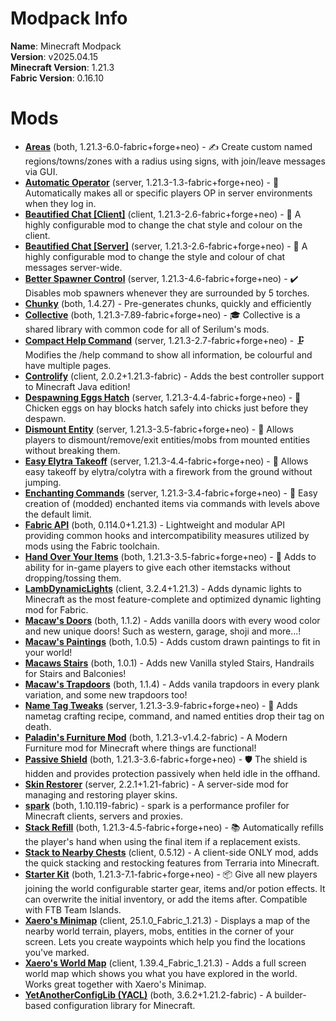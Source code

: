 
Modpack Info
============
  
  
**Name**: Minecraft Modpack  
**Version**: v2025.04.15  
**Minecraft Version**: 1.21.3  
**Fabric Version**: 0.16.10  

# Mods

- [**Areas**](https://modrinth.com/mod/areas) (both, 1.21.3-6.0-fabric+forge+neo) - ✍️ Create custom named regions/towns/zones with a radius using signs, with join/leave messages via GUI.
- [**Automatic Operator**](https://modrinth.com/mod/automatic-operator) (server, 1.21.3-1.3-fabric+forge+neo) - 🤖 Automatically makes all or specific players OP in server environments when they log in.
- [**Beautified Chat [Client]**](https://modrinth.com/mod/beautified-chat-client) (client, 1.21.3-2.6-fabric+forge+neo) - 💬 A highly configurable mod to change the chat style and colour on the client.
- [**Beautified Chat [Server]**](https://modrinth.com/mod/beautified-chat-server) (server, 1.21.3-2.6-fabric+forge+neo) - 💬 A highly configurable mod to change the style and colour of chat messages server-wide.
- [**Better Spawner Control**](https://modrinth.com/mod/better-spawner-control) (server, 1.21.3-4.6-fabric+forge+neo) - ✔️ Disables mob spawners whenever they are surrounded by 5 torches.
- [**Chunky**](https://modrinth.com/mod/chunky) (both, 1.4.27) - Pre-generates chunks, quickly and efficiently
- [**Collective**](https://modrinth.com/mod/collective) (both, 1.21.3-7.89-fabric+forge+neo) - 🎓 Collective is a shared library with common code for all of Serilum's mods.
- [**Compact Help Command**](https://modrinth.com/mod/compact-help-command) (server, 1.21.3-2.7-fabric+forge+neo) - 🗜 Modifies the /help command to show all information, be colourful and have multiple pages.
- [**Controlify**](https://modrinth.com/mod/controlify) (client, 2.0.2+1.21.3-fabric) - Adds the best controller support to Minecraft Java edition!
- [**Despawning Eggs Hatch**](https://modrinth.com/mod/despawning-eggs-hatch) (server, 1.21.3-4.4-fabric+forge+neo) - 🥚 Chicken eggs on hay blocks hatch safely into chicks just before they despawn.
- [**Dismount Entity**](https://modrinth.com/mod/dismount-entity) (server, 1.21.3-3.5-fabric+forge+neo) - 🚏 Allows players to dismount/remove/exit entities/mobs from mounted entities without breaking them.
- [**Easy Elytra Takeoff**](https://modrinth.com/mod/easy-elytra-takeoff) (server, 1.21.3-4.4-fabric+forge+neo) - 🛫 Allows easy takeoff by elytra/colytra with a firework from the ground without jumping.
- [**Enchanting Commands**](https://modrinth.com/mod/enchanting-commands) (server, 1.21.3-3.4-fabric+forge+neo) - 💫 Easy creation of (modded) enchanted items via commands with levels above the default limit.
- [**Fabric API**](https://modrinth.com/mod/fabric-api) (both, 0.114.0+1.21.3) - Lightweight and modular API providing common hooks and intercompatibility measures utilized by mods using the Fabric toolchain.
- [**Hand Over Your Items**](https://modrinth.com/mod/hand-over-your-items) (both, 1.21.3-3.5-fabric+forge+neo) - 🤝 Adds to ability for in-game players to give each other itemstacks without dropping/tossing them.
- [**LambDynamicLights**](https://modrinth.com/mod/lambdynamiclights) (client, 3.2.4+1.21.3) - Adds dynamic lights to Minecraft as the most feature-complete and optimized dynamic lighting mod for Fabric.
- [**Macaw's Doors**](https://modrinth.com/mod/macaws-doors) (both, 1.1.2) - Adds vanilla doors with every wood color and new unique doors! Such as western, garage, shoji and more...!
- [**Macaw's Paintings**](https://modrinth.com/mod/macaws-paintings) (both, 1.0.5) - Adds custom drawn paintings to fit in your world!
- [**Macaws Stairs**](https://modrinth.com/mod/macaws-stairs) (both, 1.0.1) - Adds new Vanilla styled Stairs, Handrails for Stairs and Balconies!
- [**Macaw's Trapdoors**](https://modrinth.com/mod/macaws-trapdoors) (both, 1.1.4) - Adds vanila trapdoors in every plank variation, and some new trapdoors too!
- [**Name Tag Tweaks**](https://modrinth.com/mod/name-tag-tweaks) (server, 1.21.3-3.9-fabric+forge+neo) - 📛 Adds nametag crafting recipe, command, and named entities drop their tag on death.
- [**Paladin's Furniture Mod**](https://modrinth.com/mod/paladins-furniture) (both, 1.21.3-v1.4.2-fabric) - A Modern Furniture mod for Minecraft where things are functional!
- [**Passive Shield**](https://modrinth.com/mod/passive-shield) (both, 1.21.3-3.6-fabric+forge+neo) - 🛡 The shield is hidden and provides protection passively when held idle in the offhand.
- [**Skin Restorer**](https://modrinth.com/mod/skinrestorer) (server, 2.2.1+1.21-fabric) - A server-side mod for managing and restoring player skins.
- [**spark**](https://modrinth.com/mod/spark) (both, 1.10.119-fabric) - spark is a performance profiler for Minecraft clients, servers and proxies.
- [**Stack Refill**](https://modrinth.com/mod/stack-refill) (both, 1.21.3-4.5-fabric+forge+neo) - 📚 Automatically refills the player's hand when using the final item if a replacement exists.
- [**Stack to Nearby Chests**](https://modrinth.com/mod/stack-to-nearby-chests) (client, 0.5.12) - A client-side ONLY mod, adds the quick stacking and restocking features from Terraria into Minecraft.
- [**Starter Kit**](https://modrinth.com/mod/starter-kit) (both, 1.21.3-7.1-fabric+forge+neo) - 📦 Give all new players joining the world configurable starter gear, items and/or potion effects. It can overwrite the initial inventory, or add the items after. Compatible with FTB Team Islands.
- [**Xaero's Minimap**](https://modrinth.com/mod/xaeros-minimap) (client, 25.1.0_Fabric_1.21.3) - Displays a map of the nearby world terrain, players, mobs, entities in the corner of your screen. Lets you create waypoints which help you find the locations you've marked.
- [**Xaero's World Map**](https://modrinth.com/mod/xaeros-world-map) (client, 1.39.4_Fabric_1.21.3) - Adds a full screen world map which shows you what you have explored in the world. Works great together with Xaero's Minimap.
- [**YetAnotherConfigLib (YACL)**](https://modrinth.com/mod/yacl) (both, 3.6.2+1.21.2-fabric) - A builder-based configuration library for Minecraft.
